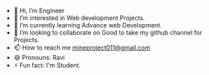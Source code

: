 - 👋 Hi, I’m Engineer
- 👀 I’m interested in Web development Projects.
- 🌱 I’m currently learning Advance web Development.
- 💞️ I’m looking to collaborate on Good to take my github channel for Projects.
- 📫 How to reach me mineproject011@gmail.com
- 😄 Pronouns: Ravi
- ⚡ Fun fact: I'm Student.

<!---
RaviMahipati/RaviMahipati is a ✨ special ✨ repository because its `README.md` (this file) appears on your GitHub profile.
You can click the Preview link to take a look at your changes.
--->
